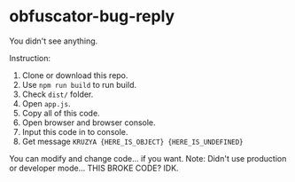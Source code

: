 # obfuscator-bug-reply
You didn't see anything.

Instruction:

1. Clone or download this repo.
2. Use `npm run build` to run build.
3. Check `dist/` folder.
4. Open `app.js`.
5. Copy all of this code.
6. Open browser and browser console.
7. Input this code in to console.
8. Get message `KRUZYA {HERE_IS_OBJECT} {HERE_IS_UNDEFINED}`

You can modify and change code... if you want.
Note: Didn't use production or developer mode... THIS BROKE CODE? IDK.
